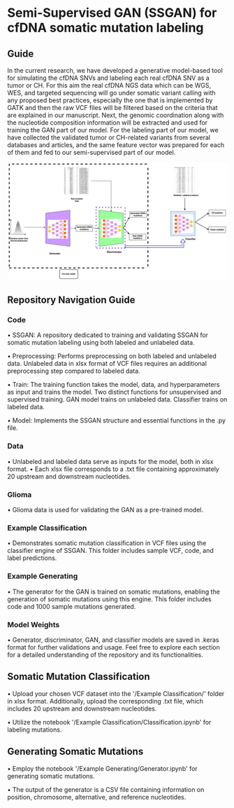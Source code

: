 # Semi-Supervised GAN (SSGAN) for cfDNA somatic mutation labeling


## Guide
In the current research, we have developed a generative model-based tool for simulating the cfDNA SNVs and labeling each real cfDNA SNV as a tumor or CH. For this aim the real cfDNA NGS data which can be WGS, WES, and targeted sequencing will go under somatic variant calling with any proposed best practices, especially the one that is implemented by GATK and then the raw VCF files will be filtered based on the criteria that are explained in our manuscript. Next, the genomic coordination along with the nucleotide composition information will be extracted and used for training the GAN part of our model.
For the labeling part of our model, we have collected the validated tumor or CH-related variants from several databases and articles, and the same feature vector was prepared for each of them and fed to our semi-supervised part of our model.

![Image](sgan_model.jpg "icon")

## Repository Navigation Guide

### Code

•	SSGAN: A repository dedicated to training and validating SSGAN for somatic mutation labeling using both labeled and unlabeled data.

•	Preprocessing: Performs preprocessing on both labeled and unlabeled data. Unlabeled data in xlsx format of VCF files requires an additional preprocessing step compared to labeled data.

•	Train: The training function takes the model, data, and hyperparameters as input and trains the model. Two distinct functions for unsupervised and supervised training. GAN model trains on unlabeled data. Classifier trains on labeled data.

•	Model: Implements the SSGAN structure and essential functions in the .py file.

### Data
•	Unlabeled and labeled data serve as inputs for the model, both in xlsx format.
•	Each xlsx file corresponds to a .txt file containing approximately 20 upstream and downstream nucleotides.
### Glioma
•	Glioma data is used for validating the GAN as a pre-trained model.
### Example Classification
•	Demonstrates somatic mutation classification in VCF files using the classifier engine of SSGAN. This folder includes sample VCF, code, and label predictions.
### Example Generating
•	The generator for the GAN is trained on somatic mutations, enabling the generation of somatic mutations using this engine. This folder includes code and 1000 sample mutations generated.
### Model Weights
•	Generator, discriminator, GAN, and classifier models are saved in .keras format for further validations and usage.
Feel free to explore each section for a detailed understanding of the repository and its functionalities.

## Somatic Mutation Classification

• Upload your chosen VCF dataset into the '/Example Classification/' folder in xlsx format. Additionally, upload the corresponding .txt file, which includes 20 upstream and downstream nucleotides. 

• Utilize the notebook '/Example Classification/Classification.ipynb' for labeling mutations.

## Generating Somatic Mutations

• Employ the notebook '/Example Generating/Generator.ipynb' for generating somatic mutations. 

• The output of the generator is a CSV file containing information on position, chromosome, alternative, and reference nucleotides.

